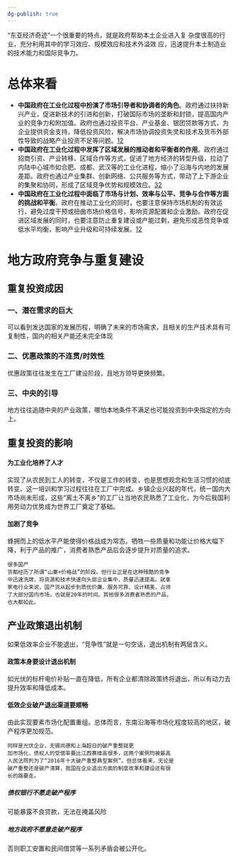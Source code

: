 ```yaml
---
dg-publish: true
---
```

“东亚经济奇迹”一个很重要的特点，就是政府帮助本土企业进入复
杂度很高的行业，充分利用其中的学习效应、规模效应和技术外溢效
应，迅速提升本土制造业的技术能力和国际竞争力。
# 总体来看
- **中国政府在工业化过程中扮演了市场引导者和协调者的角色**。政府通过扶持新兴产业，促进新技术的引进和创新，打破国际市场的垄断和封锁，提高国内产业的竞争力和附加值。政府也通过投资平台、产业基金、银团贷款等方式，为企业提供资金支持，降低投资风险，解决市场协调投资失灵和技术及货币外部性导致的战略产业投资不足等问题。[1](http://hprc.cssn.cn/gsyj/jjs/hyyxs/202110/P020211001378616776938.pdf)[2](http://www.qstheory.cn/economy/2019-07/09/c_1124729038.htm)
- **中国政府在工业化过程中发挥了区域发展的推动者和平衡者的作用**。政府通过招商引资、产业转移、区域合作等方式，促进了地方经济的转型升级，拉动了内陆中心城市如合肥、成都、武汉等的工业化进程，缩小了沿海与内地的发展差距。政府也通过产业集群、创新网络、公共服务等方式，带动了上下游企业的集聚和协同，形成了区域竞争优势和规模效应。[3](https://www.docin.com/p-1111989307.html)[2](http://www.qstheory.cn/economy/2019-07/09/c_1124729038.htm)
- **中国政府在工业化过程中面临了市场与计划、效率与公平、竞争与合作等方面的挑战和平衡**。政府在推动工业化的同时，也要注意保持市场机制的有效运行，避免过度干预或扭曲市场价格信号，影响资源配置和企业激励。政府在促进区域发展的同时，也要注意防止重复建设或产能过剩，避免形成恶性竞争或低水平均衡，影响产业升级和可持续发展。[1](http://hprc.cssn.cn/gsyj/jjs/hyyxs/202110/P020211001378616776938.pdf)[2](http://www.qstheory.cn/economy/2019-07/09/c_1124729038.htm)

# 地方政府竞争与重复建设
## 重复投资成因
### 一、潜在需求的巨大
可以看到发达国家的发展历程，明确了未来的市场需求，且相关的生产技术具有可复制性，国内的相关产能还未完全体现
### 二、优惠政策的不连贯/时效性
优惠政策往往发生在工厂建设阶段，且地方领导更换频繁。
### 三、中央的引导
地方往往追随中央的产业政策，哪怕本地条件不满足也可能投资到中央指定的方向上。
## 重复投资的影响
#### 为工业化培养了人才
实现了从农民到工人的转变，不仅是工作的转变，也是思想观念和生活习惯的彻底转变。这一培训和学习过程往往在工厂中完成。乡镇企业兴起的年代，统一国内大市场尚未形成，这些“离土不离乡”的工厂让当地农民熟悉了工业化，为今后我国利用劳动力优势成为世界工厂奠定了基础。
#### 加剧了竞争
蜂拥而上的低水平产能使得价格战成为常态。牺牲一些质量和功能让价格大幅下降，利于产品的推广，消费者熟悉产品后会逐步提升对质量的追求。
```
很多国产
货都经历了所谓“山寨+价格战”的阶段。但行业正是在这种残酷的竞争
中迅速洗牌，将资源和技术快速向头部企业集中，质量迅速提高。就拿
家电行业来说，国产货从起步到质优价廉、服务可靠、设计精美，占领
了大部分国内市场，也就是20年的时间。其他很多消费者熟悉的产品，
也大都如此。
```
## 产业政策退出机制
如果低效率企业不能退出，“竞争性”就是一句空话，退出机制有两层含义。
#### 政策本身要设计退出机制
如光伏的标杆电价补贴一直在降低，所有企业都清除政策终将退出，所以有动力去提升效率和降低成本。
#### 低效企业破产退出渠道要顺畅
由此实现要素市场化配置重组。总体而言，东南沿海等市场化程度较高的地区，破产程序更加规范。
```
同样是光伏企业，无锡尚德和上海超日的破产重整就更
加市场化，债权人的受偿率要比江西赛维高很多，这两个案例均被最高
人民法院列为了“2016年十大破产重整典型案例”。但总体看来，无论是
破产重整还是破产清算，我国在企业退出方面的制度改革和建设还有很
长的路要走。
```
##### 债权银行不愿走破产程序
可能暴露不良贷款，无法在掩盖风险
##### 地方政府不愿意走破产程序
否则职工安置和民间借贷等一系列矛盾会被公开化。
